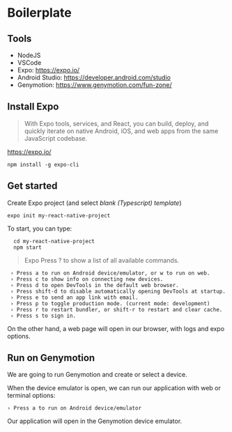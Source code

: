 # Boilerplate

## Tools

- NodeJS
- VSCode
- Expo: https://expo.io/
- Android Studio: https://developer.android.com/studio
- Genymotion: https://www.genymotion.com/fun-zone/

## Install Expo

> With Expo tools, services, and React, you can build, deploy, and quickly iterate on native Android, iOS, and web apps from the same JavaScript codebase.

https://expo.io/

```
npm install -g expo-cli
```

## Get started

Create Expo project (and select _blank (Typescript) template_)

```
expo init my-react-native-project
```

To start, you can type:

```
  cd my-react-native-project
  npm start
```

> Expo Press ? to show a list of all available commands.

```
 › Press a to run on Android device/emulator, or w to run on web.
 › Press c to show info on connecting new devices.
 › Press d to open DevTools in the default web browser.
 › Press shift-d to disable automatically opening DevTools at startup.
 › Press e to send an app link with email.
 › Press p to toggle production mode. (current mode: development)
 › Press r to restart bundler, or shift-r to restart and clear cache.
 › Press s to sign in.
```

On the other hand, a web page will open in our browser, with logs and expo options.

## Run on Genymotion

We are going to run Genymotion and create or select a device.

When the device emulator is open, we can run our application with web or terminal options:

```
› Press a to run on Android device/emulator
```

Our application will open in the Genymotion device emulator.
